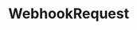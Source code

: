 #  WebhookRequest

<api-schema openapi-path="../../resources/openapi.yaml" name="WebhookRequest"></api-schema>
